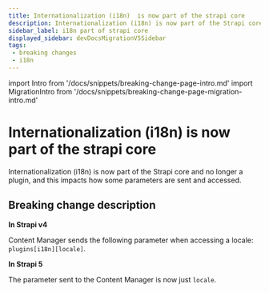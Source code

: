 ```yaml
---
title: Internationalization (i18n)  is now part of the strapi core
description: Internationalization (i18n) is now part of the Strapi core and no longer a plugin, and this impacts how some the locale parameter is sent and accessed.
sidebar_label: i18n part of strapi core
displayed_sidebar: devDocsMigrationV5Sidebar
tags:
 - breaking changes
 - i18n
---
```


import Intro from '/docs/snippets/breaking-change-page-intro.md'
import MigrationIntro from '/docs/snippets/breaking-change-page-migration-intro.md'

<!-- ! This breaking change is more "internal" and should only affect users that deeply customize Strapi. -->

# Internationalization (i18n) is now part of the strapi core 

Internationalization (i18n) is now part of the Strapi core and no longer a plugin, and this impacts how some parameters are sent and accessed.

 <Intro />

## Breaking change description

<SideBySideContainer>

<SideBySideColumn>

**In Strapi v4**

Content Manager sends the following parameter when accessing a locale: `plugins[i18n][locale]`.

</SideBySideColumn>

<SideBySideColumn>

**In Strapi 5**

The parameter sent to the Content Manager is now just `locale`.

</SideBySideColumn>

</SideBySideContainer>
